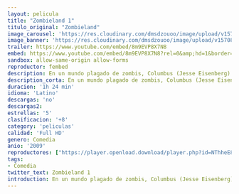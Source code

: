 ```yaml
---
layout: pelicula
title: "Zombieland 1"
titulo_original: "Zombieland"
image_carousel: 'https://res.cloudinary.com/dmsdzouoo/image/upload/v1570849172/zombieland-min_nohoa2.jpg'
image_banner: 'https://res.cloudinary.com/dmsdzouoo/image/upload/v1570849173/zombieland-2-1-min_dticoz.jpg'
trailer: https://www.youtube.com/embed/8m9EVP8X7N8
embed: https://www.youtube.com/embed/8m9EVP8X7N8?rel=0&amp;hd=1&border=0&wmode=opaque&enablejsapi=1&modestbranding=1&controls=1&showinfo=1
sandbox: allow-same-origin allow-forms
reproductor: fembed
description: En un mundo plagado de zombis, Columbus (Jesse Eisenberg) es un joven que vive aterrorizado. Pero precisamente el miedo y la cobardía le han permitido sobrevivir. Un día conoce a Tallahassse (Woody Harrelson), un gamberro cazazombies cuyo único deseo en la vida es lograr el último Twinkie (dulce americano) de la tierra. Cuando ambos conocen a Wichita (Emma Stone) y a Little Rock (Abigail Breslin), que también sobreviven al caos como pueden, tendrán que elegir entre confiar en ellos o sucumbir ante los zombies.
description_corta: En un mundo plagado de zombis, Columbus (Jesse Eisenberg) es un joven que vive aterrorizado. Pero precisamente el miedo y la cobardía le han permitido sobrevivir. Un día conoce a Tallahassse (Woody Harrelson), un gamberro cazazombies cuyo único deseo en..
duracion: '1h 24 min'
idioma: 'Latino'
descargas: 'no'
descargas2:
estrellas: '5'
clasificacion: '+8'
category: 'peliculas'
calidad: 'Full HD'
genero: Comedia
anio: '2009'
reproductores: ["https://player.openload.download/player.php?id=NThheE8vVlFPWUVQaGo2Y0JxclF0allzZko4NGIzRGcxa0t4WmRJMWxZUEx1VFhHWWdZVldZNHlUb1VFdkszUGVxZWtWZnNybmFFRWVaSGdkYUpRaHc9PQ","https://player.openplay.vip/player.php?id=MzMzNA","https://www.zembed.to/public/dist/asteroid.html?id=14600a0b5f3339b11ca065a0e1eacd93&title=Zombieland","https://api.cuevana3.io/stream/index.php?file=ek5lbm9xYWNrS0xJMVp5b21KREk0dFBLbjVkaHhkRGdrOG1jbnBpUnhhS1ZxcVYrbzgvUXY4aW1abjZrcEpXanZ0S21nNW01dDhpYnhJeVlnYktuNGNpU3FadVkyYURhMDlLYW5walN5ZUxZMHFadnJNZlU","https://api.cuevana3.io/olpremium/gd.php?file=ek5lbm9xYWNrS0xNejZabVlkSFIyTkxQb3BPWDB0UFkwY3lvbjJIRjBPQ1QwNStUck1mVG9kVExvM0djeHA3VnFybXRscUdvMWRXNHRZbU1lYXVUeDg2cGpKVmp4cXpBejYxcGszbWt0Y1RQejRtR1pxemF6ZDZ4aVlSNjJzN1l1YlY4bDN1cmxNR1dyV21Ubkp2S3hiblBoSUdMc0t6VXVkZXBocDZuMnNhVng2aUduYWphMTlHeGY0YXR4c0srbHJHQWhHYkpsdFM1cmFwL2liQzIxNVdvYklLRWlNbmYxOG1ZYjZ6SDFBPT0","https://tutumeme.net/embed/player.php?u=bXQ3ajJOaW1wcFRGcEs2VW5XRGExTlRPMytmUnc3bHVwcWhoenVIUjI5SHF5TlNwc0taaG1jN2gwZHZSNTlIRHVhV2tZWitkNUtDVDNOL1ZvYW1rYjJ0cG5nPT0"]
tags:
- Comedia
twitter_text: Zombieland 1
introduction: En un mundo plagado de zombis, Columbus (Jesse Eisenberg) es un joven que vive aterrorizado. Pero precisamente el miedo y la cobardía le han permitido sobrevivir. Un día conoce a Tallahassse (Woody Harrelson), un gamberro cazazombies cuyo único deseo en..
---
```



 







